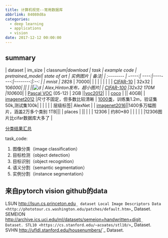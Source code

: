 ```yaml
---
title: 计算机视觉--常用数据库
abbrlink: 84080d8a
categories:
  - deep learning
  - applications
  - vision
date: 2017-12-12 00:00:00
---
```

## summary


|  dataset     |  im_size |  class*num|download | task | example code  | pretrained_model|  state of art | 实例图片 | 备注|
| :-------- | -----:| ----:|--------:|--------:|:--: |
| mnist   | 28*28 | 70000| |  | | | | | |
| [CIFAR-10](https://www.cs.toronto.edu/~kriz/cifar.html) | 32x32 | 10*6000|  ||  | ||![d](https://www.cs.toronto.edu/~kriz/cifar-10-sample/automobile5.png "汽车") |  Alex,Hinton发布，超小图片|
| [CIFAR-100](https://www.cs.toronto.edu/~kriz/cifar.html) |32x32 170M |100*600|
| [Pascal VOC](http://host.robots.ox.ac.uk/pascal/VOC/) (05-12) | 2GB ||[voc2012](http://host.robots.ox.ac.uk/pascal/VOC/voc2012/VOCtrainval_11-May-2012.tar)| |
| [coco](http://mscoco.org/)  	| || 40GB|
| [imagenet2012](http://image-net.org/challenges/LSVRC/2012/index) |尺寸不固定，但多数比较清晰 | [1000类](http://image-net.org/challenges/LSVRC/2012/browse-synsets)，训练集1.2m，验证集50k,测试集100k| | | | | | 层级标签| AlexNet |
| [imagenet2016](http://www.image-net.org/about-stats)||1400多万幅图片，涵盖2万多个类别 1TB|||
| places   | ||
|  |
| 12306 | 约80*80 |  | | | |  |12306图片比cifar数据库大多了 |






[分类结果汇总](http://rodrigob.github.io/are_we_there_yet/build/classification_datasets_results.html)

task_code:
1. 图像分类（image classification）
1. 目标检测（object detection）
1. 目标识别（object recognition）
1. 语义分割（semantic segmentation）
1. 实例分割（instance segmentation）

## 来自pytorch vision github的data

LSUN <http://lsun.cs.princeton.edu>`_ dataset
Local Image Descriptors Data <http://phototour.cs.washington.edu/patches/default.htm>`_ Dataset.
SEMEION <http://archive.ics.uci.edu/ml/datasets/semeion+handwritten+digit>`_ Dataset.
STL10 <https://cs.stanford.edu/~acoates/stl10/>`_ Dataset.
SVHN <http://ufldl.stanford.edu/housenumbers/>`_ Dataset.





##
